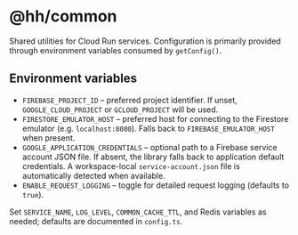 # @hh/common

Shared utilities for Cloud Run services. Configuration is primarily provided through environment variables consumed by `getConfig()`.

## Environment variables

- `FIREBASE_PROJECT_ID` – preferred project identifier. If unset, `GOOGLE_CLOUD_PROJECT` or `GCLOUD_PROJECT` will be used.
- `FIRESTORE_EMULATOR_HOST` – preferred host for connecting to the Firestore emulator (e.g. `localhost:8080`). Falls back to `FIREBASE_EMULATOR_HOST` when present.
- `GOOGLE_APPLICATION_CREDENTIALS` – optional path to a Firebase service account JSON file. If absent, the library falls back to application default credentials. A workspace-local `service-account.json` file is automatically detected when available.
- `ENABLE_REQUEST_LOGGING` – toggle for detailed request logging (defaults to `true`).

Set `SERVICE_NAME`, `LOG_LEVEL`, `COMMON_CACHE_TTL`, and Redis variables as needed; defaults are documented in `config.ts`.
